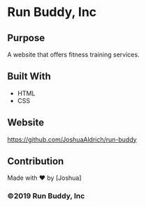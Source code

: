 # Run Buddy, Inc

## Purpose
A website that offers fitness training services. 

## Built With
* HTML
* CSS

## Website
https://github.com/JoshuaAldrich/run-buddy

## Contribution
Made with ❤️ by [Joshua]

### ©️2019 Run Buddy, Inc 